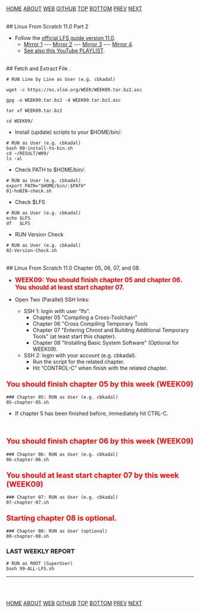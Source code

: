 ---
---

[HOME](index.md)
[ABOUT](README.md)
[WEB](https://osp4diss.vlsm.org/)
[GITHUB](/https://github.com/os2xx/osp4diss)
[TOP](#)
[BOTTOM](#endofpage)
[PREV](index.md#idx0709)
[NEXT](index.md#idx0709)

<br id="idx00">
## Linux From Scratch 11.0 Part 2

* Follow the [official LFS guide version 11.0](https://www.linuxfromscratch.org/lfs/view/11.0/).
  * [Mirror 1](https://lfs.mirror.fileplanet.com/lfs/view/11.0/) ---
    [Mirror 2](https://lfs.mirrors.hoobly.com/lfs/view/11.0/) ---
    [Mirror 3](http://lfs.mirror.jaleco.com/lfs/view/11.0/) ---
    [Mirror 4](http://lfs.mirror.jaleco.com/lfs/view/11.0/).
  * [See also this YouTube PLAYLIST](https://www.youtube.com/playlist?list=PLyc5xVO2uDsDK5_zewRXYOZA0cyjwcboE).

<br id="idx01">
## Fetch and Extract File <https://os.vlsm.org/WEEK/WEEK09.tar.bz2.asc>.

```
# RUN Line by Line as User (e.g. cbkadal)

wget -c https://os.vlsm.org/WEEK/WEEK09.tar.bz2.asc

gpg -o WEEK09.tar.bz2 -d WEEK09.tar.bz2.asc

tar xf WEEK09.tar.bz2

cd WEEK09/

```

* Install (update) scripts to your $HOME/bin/:

```
# RUN as User (e.g. cbkadal)
bash 00-install-to-bin.sh
cd ~/RESULT/W09/
ls -al

```
* Check PATH to $HOME/bin/:

```
# RUN as User (e.g. cbkadal)
export PATH="$HOME/bin/:$PATH"
01-hoBIN-check.sh

```
* Check $LFS

```
# RUN as User (e.g. cbkadal)
echo $LFS
df   $LFS

```

* RUN Version Check

```
# RUN as User (e.g. cbkadal)
02-Version-Check.sh

```

<br id="idx02">
## Linux From Scratch 11.0 Chapter 05, 06, 07, and 08.

* <span style="color:red; font-weight:bold; font-size:larger;">
  WEEK09:
  You should finish chapter 05 and chapter 06.
  You should at least start chapter 07.
  </span>

* Open Two (Parallel) SSH links:
  * SSH 1: login with user “lfs”.
    * Chapter 05 "Compiling a Cross-Toolchain"
    * Chapter 06 "Cross Compiling Temporary Tools
    * Chapter 07 "Entering Chroot and Building Additional Temporary Tools" (at least start this chapter).
    * Chapter 08 "Installing Basic System Software" (Optional for WEEK09).
  * SSH 2: login with your account (e.g. cbkadal).
    * Run the script for the related chapter.
    * Hit “CONTROL-C” when finish with the related chapter.

### <span style="color:red; font-weight:bold; font-size:larger;">You should finish chapter 05 by this week (WEEK09)</span>

```
### Chapter 05: RUN as User (e.g. cbkadal)
05-chapter-05.sh

```

* If chapter 5 has been finished before, immediately hit CTRL-C.
<br>

### <span style="color:red; font-weight:bold; font-size:larger;">You should finish chapter 06 by this week (WEEK09)</span>

```
### Chapter 06: RUN as User (e.g. cbkadal)
06-chapter-06.sh

```

### <span style="color:red; font-weight:bold; font-size:larger;">You should at least start chapter 07 by this week (WEEK09)</span>

```
### Chapter 07: RUN as User (e.g. cbkadal)
07-chapter-07.sh

```

### <span style="color:red; font-weight:bold; font-size:larger;">Starting chapter 08 is optional.</span>

```
### Chapter 08: RUN as User (optional) 
08-chapter-08.sh

```

### LAST WEEKLY REPORT

```
# RUN as ROOT (SuperUser)
bash 99-ALL-LFS.sh

```

<hr>
<br id="endofpage"><br>

[HOME](index.md)
[ABOUT](README.md)
[WEB](https://osp4diss.vlsm.org/)
[GITHUB](/https://github.com/os2xx/osp4diss)
[TOP](#)
[BOTTOM](#endofpage)
[PREV](index.md#idx0709)
[NEXT](index.md#idx0709)
<br>

